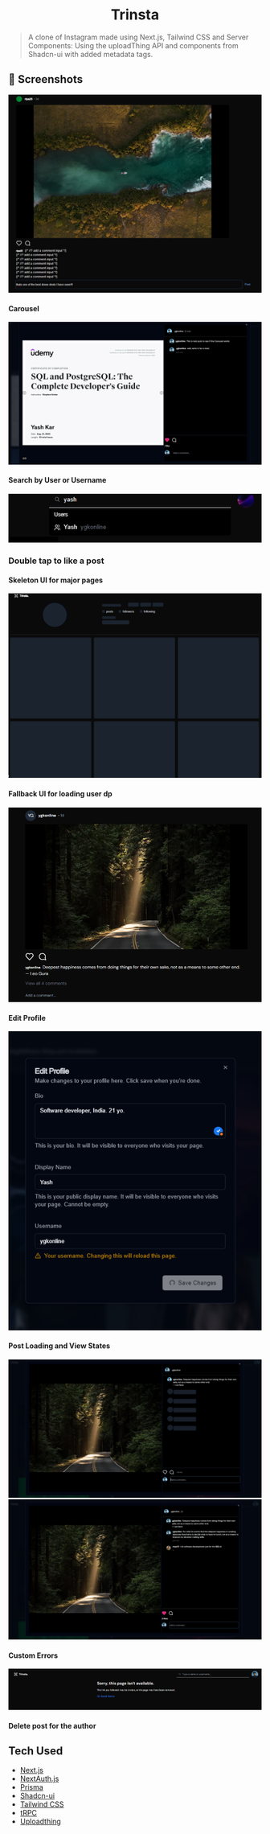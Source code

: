 <h1 align="center">Trinsta</h1>

> A clone of Instagram made using Next.js, Tailwind CSS and Server Components: Using the uploadThing API and components from Shadcn-ui with added metadata tags.

## 📸 Screenshots

[![Trinsta](./public/Screenshot_20230909_082347.png)](https://trpc-insta.vercel.app)

#### Carousel

![Carousel](./public/Screenshot_20230917_084103.png)

#### Search by User or Username

![User Search](./public/Screenshot_20230909_082846.png)

### Double tap to like a post

#### Skeleton UI for major pages

![Skeleton UI](./public/Screenshot_20230909_083109.png)

#### Fallback UI for loading user dp

![Fallback User](./public/Screenshot_20230916_095515.png)

#### Edit Profile

![Edit Profile](./public/Screenshot_20230909_094716.png)

#### Post Loading and View States

![Post Loading](./public/Screenshot_20230915_074312.png)
![Post View](./public/Screenshot_20230915_101011.png)

#### Custom Errors

![Custom Errors](./public/Screenshot_20230915_073526.png)

#### Delete post for the author

## Tech Used

- [Next.js](https://nextjs.org)
- [NextAuth.js](https://next-auth.js.org)
- [Prisma](https://prisma.io)
- [Shadcn-ui](https://ui.shadcn.com)
- [Tailwind CSS](https://tailwindcss.com)
- [tRPC](https://trpc.io)
- [Uploadthing](https://uploadthing.com)
